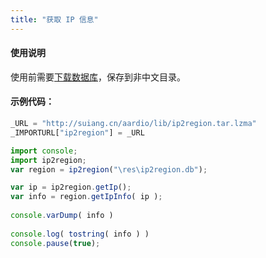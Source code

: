 ```yaml
---
title: "获取 IP 信息"
---
```


#### 使用说明

使用前需要[下载数据库](https://gitee.com/lionsoul/ip2region/tree/master/data)，保存到非中文目录。

#### 示例代码：

```js
_URL = "http://suiang.cn/aardio/lib/ip2region.tar.lzma"
_IMPORTURL["ip2region"] = _URL

import console; 
import ip2region;
var region = ip2region("\res\ip2region.db");

var ip = ip2region.getIp();
var info = region.getIpInfo( ip );
 
console.varDump( info )
 
console.log( tostring( info ) )
console.pause(true);
```

